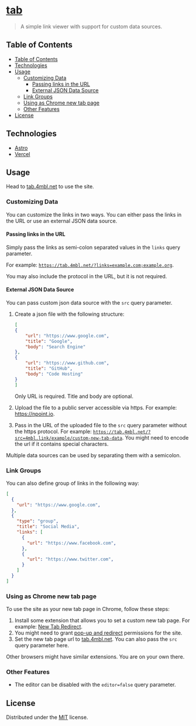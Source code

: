 # [tab](https://tab.4mbl.net)
>
> A simple link viewer with support for custom data sources.

## Table of Contents

* [Table of Contents](#table-of-contents)
* [Technologies](#technologies)
* [Usage](#usage)
  * [Customizing Data](#customizing-data)
    * [Passing links in the URL](#passing-links-in-the-url)
    * [External JSON Data Source](#external-json-data-source)
  * [Link Groups](#link-groups)
  * [Using as Chrome new tab page](#using-as-chrome-new-tab-page)
  * [Other Features](#other-features)
* [License](#license)

## Technologies

* [Astro](https://astro.build/)
* [Vercel](https://vercel.com/)

## Usage

Head to [tab.4mbl.net](https://tab.4mbl.net) to use the site.

### Customizing Data

You can customize the links in two ways. You can either pass the links in the URL or use an external JSON data source.

#### Passing links in the URL

Simply pass the links as semi-colon separated values in the `links` query parameter.

For example: [`https://tab.4mbl.net/?links=example.com;example.org`](https://tab.4mbl.net/?links=example.com;example.org).

You may also include the protocol in the URL, but it is not required.

#### External JSON Data Source

You can pass custom json data source with the `src` query parameter.

1. Create a json file with the following structure:

    ```json
    [
    {
        "url": "https://www.google.com",
        "title": "Google",
        "body": "Search Engine"
    },
    {
        "url": "https://www.github.com",
        "title": "GitHub",
        "body": "Code Hosting"
    }
    ]
    ```

    Only URL is required. Title and body are optional.

2. Upload the file to a public server accessible via https. For example: <https://npoint.io>.
3. Pass in the URL of the uploaded file to the `src` query parameter without the https protocol. For example: [`https://tab.4mbl.net/?src=4mbl.link/example/custom-new-tab-data`](https://tab.4mbl.net/?src=4mbl.link/example/custom-new-tab-data). You might need to encode the url if it contains special characters.

Multiple data sources can be used by separating them with a semicolon.

### Link Groups

You can also define group of links in the following way:

```json
[
  {
    "url": "https://www.google.com",
  },
  {
    "type": "group",
    "title": "Social Media",
    "links": [
      {
        "url": "https://www.facebook.com",
      },
      {
        "url": "https://www.twitter.com",
      }
    ]
  }
]
```

### Using as Chrome new tab page

To use the site as your new tab page in Chrome, follow these steps:

1. Install some extension that allows you to set a custom new tab page. For example:
 [New Tab Redirect](https://chrome.google.com/webstore/detail/new-tab-redirect/icpgjfneehieebagbmdbhnlpiopdcmna).
2. You might need to grant [pop-up and redirect](https://support.google.com/chrome/answer/95472) permissions for the site.
3. Set the new tab page url to [tab.4mbl.net](https://tab.4mbl.net). You can also pass the `src` query parameter here.

Other browsers might have similar extensions. You are on your own there.

### Other Features

* The editor can be disabled with the `editor=false` query parameter.

## License

Distributed under the [MIT](https://choosealicense.com/licenses/mit/) license.
